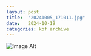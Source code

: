 ```yaml
---
layout:	post
title:	"20241005_171011.jpg"
date:	2024-10-19
categories:	kof archive
---
```


![Image Alt](https://k0f.github.io/assets/20241005_171011.jpg)